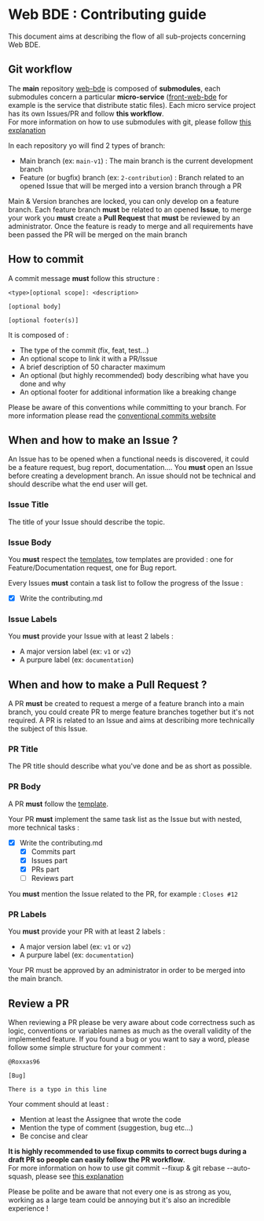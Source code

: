 # Web BDE : Contributing guide

This document aims at describing the flow of all sub-projects concerning Web BDE.

## Git workflow

The **main** repository [web-bde](https://github.com/Web-BDE/web-bde) is composed of **submodules**, each submodules concern a particular **micro-service** ([front-web-bde](https://github.com/Web-BDE/front-web-bde) for example is the service that distribute static files). Each micro service project has its own Issues/PR and follow **this workflow**.  
For more information on how to use submodules with git, please follow [this explanation](https://gist.github.com/gitaarik/8735255)

In each repository yo will find 2 types of branch:

- Main branch (ex: `main-v1`) : The main branch is the current development branch
- Feature (or bugfix) branch (ex: `2-contribution`) : Branch related to an opened Issue that will be merged into a version branch through a PR

Main & Version branches are locked, you can only develop on a feature branch. Each feature branch **must** be related to an opened **Issue**, to merge your work you **must** create a **Pull Request** that **must** be reviewed by an administrator. Once the feature is ready to merge and all requirements have been passed the PR will be merged on the main branch

## How to commit

A commit message **must** follow this structure :

```{text}
<type>[optional scope]: <description>

[optional body]

[optional footer(s)]
```

It is composed of :

- The type of the commit (fix, feat, test...)
- An optional scope to link it with a PR/Issue
- A brief description of 50 character maximum
- An optional (but highly recommended) body describing what have you done and why
- An optional footer for additional information like a breaking change

Please be aware of this conventions while committing to your branch. For more information please read the [conventional commits website](https://www.conventionalcommits.org/en/v1.0.0/)

## When and how to make an Issue ?

An Issue has to be opened when a functional needs is discovered, it could be a feature request, bug report, documentation.... You **must** open an Issue before creating a development branch. An issue should not be technical and should describe what the end user will get.

### Issue Title

The title of your Issue should describe the topic.

### Issue Body

You **must** respect the [templates](.github/ISSUE_TEMPLATE/), tow templates are provided : one for Feature/Documentation request, one for Bug report.

Every Issues **must** contain a task list to follow the progress of the Issue :

- [x] Write the contributing.md

### Issue Labels

You **must** provide your Issue with at least 2 labels :

- A major version label (ex: `v1` or `v2`)
- A purpure label (ex: `documentation`)

## When and how to make a Pull Request ?

A PR **must** be created to request a merge of a feature branch into a main branch, you could create PR to merge feature branches together but it's not required. A PR is related to an Issue and aims at describing more technically the subject of this Issue.

### PR Title

The PR title should describe what you've done and be as short as possible.

### PR Body

A PR **must** follow the [template](.github/PULL_REQUEST_TEMPLATE.md).

Your PR **must** implement the same task list as the Issue but with nested, more technical tasks :

- [x] Write the contributing.md
  - [x] Commits part
  - [x] Issues part
  - [x] PRs part
  - [ ] Reviews part

You **must** mention the Issue related to the PR, for example : `Closes #12`

### PR Labels

You **must** provide your PR with at least 2 labels :

- A major version label (ex: `v1` or `v2`)
- A purpure label (ex: `documentation`)

Your PR must be approved by an administrator in order to be merged into the main branch.

## Review a PR

When reviewing a PR please be very aware about code correctness such as logic, conventions or variables names as much as the overall validity of the implemented feature. If you found a bug or you want to say a word, please follow some simple structure for your comment :

```{text}
@Roxxas96

[Bug]

There is a typo in this line
```

Your comment should at least :

- Mention at least the Assignee that wrote the code
- Mention the type of comment (suggestion, bug etc...)
- Be concise and clear

**It is highly recommended to use fixup commits to correct bugs during a draft PR so people can easily follow the PR workflow**.  
For more information on how to use git commit --fixup & git rebase --auto-squash, please see [this explanation](https://www.mikulskibartosz.name/git-fixup-explained/)

Please be polite and be aware that not every one is as strong as you, working as a large team could be annoying but it's also an incredible experience !
